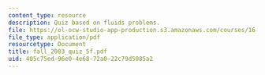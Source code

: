 ```yaml
---
content_type: resource
description: Quiz based on fluids problems.
file: https://ol-ocw-studio-app-production.s3.amazonaws.com/courses/16-01-unified-engineering-i-ii-iii-iv-fall-2005-spring-2006/405c75ed96e04e6872a022c79d5085a2_fall_2003_quiz_5f.pdf
file_type: application/pdf
resourcetype: Document
title: fall_2003_quiz_5f.pdf
uid: 405c75ed-96e0-4e68-72a0-22c79d5085a2
---
```

